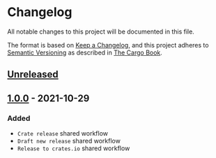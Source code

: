 # Changelog

All notable changes to this project will be documented in this file.

The format is based on [Keep a Changelog](https://keepachangelog.com/en/1.0.0/),
and this project adheres to [Semantic Versioning](https://semver.org/spec/v2.0.0.html) as described in [The Cargo Book](https://doc.rust-lang.org/cargo/reference/manifest.html#the-version-field).

## [Unreleased]

## [1.0.0] - 2021-10-29

### Added

- `Crate release` shared workflow
- `Draft new release` shared workflow
- `Release to crates.io` shared workflow

[Unreleased]: https://github.com/farcaster-project/workflows/compare/v1.0.0...HEAD
[1.0.0]: https://github.com/farcaster-project/workflows/compare/0c88c46cfe1d25098ec47216e4b2dfc8bf871338...v1.0.0
